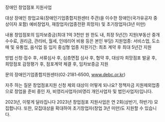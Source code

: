 장애인 창업점포 지원사업

대상
장애인 창업교육(장애인기업종합지원센터 주관)을 이수한 장애인(국가유공자 중 상이자 포함) 예비창업자, 재창업자(업종전환 희망자) 및 초기창업자(3년 미만)

내용
창업점포의 임차보증금(최대 1억 3천만 원 한도 내, 최장 5년간) 지원(부동산 중개수수료, 권리금, 관리비, 월세, 인테리어 비용 등은 본인 부담)
지원업종: 서비스업, 도소매 및 유통업, 음식업 등 입지 중심형 업종
지원기간: 최초 계약 후 최대 5년간 지원

방법
신청·접수 후, 서류심사 후, 심층면접 심사 후, 협약 후, 대상자 희망점포 발굴 후, 희망점포 감정평가 후, 점포계약 체결 후, 임차보증금 지원

문의
장애인기업종합지원센터(02-2181-6500, www.debc.or.kr)

자주 하는 질문
창업점포지원 신청 제외 대상이 어떻게 되나요?
정책자금 지원제외업종으로 창업을 준비 중인 자, 비영리사업자(비영리 개인사업자 및 법인사업자)입니다.

2023년, 이렇게 달라집니다
2023년 창업점포 지원사업은 연 2회(상반기, 하반기) 모집합니다. 또한, 모집대상을 확대하여 초기창업자(창업 3년 미만)도 지원할 수 있습니다.
